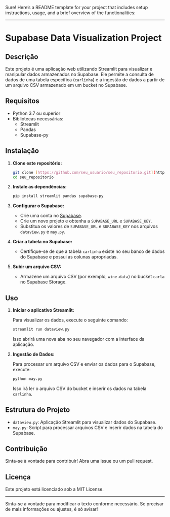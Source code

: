 Sure! Here’s a README template for your project that includes setup instructions, usage, and a brief overview of the functionalities:

---

# Supabase Data Visualization Project

## Descrição

Este projeto é uma aplicação web utilizando Streamlit para visualizar e manipular dados armazenados no Supabase. Ele permite a consulta de dados de uma tabela específica (`carlinha`) e a ingestão de dados a partir de um arquivo CSV armazenado em um bucket no Supabase.

## Requisitos

- Python 3.7 ou superior
- Bibliotecas necessárias:
  - Streamlit
  - Pandas
  - Supabase-py

## Instalação

1. **Clone este repositório:**

   ```bash
   git clone [https://github.com/seu_usuario/seu_repositorio.git](https://github.com/Carla-Ramos07/portifilo.carla.git)
   cd seu_repositorio
   ```

2. **Instale as dependências:**

   ```bash
   pip install streamlit pandas supabase-py
   ```

3. **Configurar o Supabase:**

   - Crie uma conta no [Supabase](https://supabase.io/).
   - Crie um novo projeto e obtenha a `SUPABASE_URL` e `SUPABASE_KEY`.
   - Substitua os valores de `SUPABASE_URL` e `SUPABASE_KEY` nos arquivos `dataview.py` e `may.py`.

4. **Criar a tabela no Supabase:**

   - Certifique-se de que a tabela `carlinha` existe no seu banco de dados do Supabase e possui as colunas apropriadas.

5. **Subir um arquivo CSV:**

   - Armazene um arquivo CSV (por exemplo, `wine.data`) no bucket `carla` no Supabase Storage.

## Uso

1. **Iniciar o aplicativo Streamlit:**

   Para visualizar os dados, execute o seguinte comando:

   ```bash
   streamlit run dataview.py
   ```

   Isso abrirá uma nova aba no seu navegador com a interface da aplicação.

2. **Ingestão de Dados:**

   Para processar um arquivo CSV e enviar os dados para o Supabase, execute:

   ```bash
   python may.py
   ```

   Isso irá ler o arquivo CSV do bucket e inserir os dados na tabela `carlinha`.

## Estrutura do Projeto

- `dataview.py`: Aplicação Streamlit para visualizar dados do Supabase.
- `may.py`: Script para processar arquivos CSV e inserir dados na tabela do Supabase.

## Contribuição

Sinta-se à vontade para contribuir! Abra uma issue ou um pull request.

## Licença

Este projeto está licenciado sob a MIT License.

---

Sinta-se à vontade para modificar o texto conforme necessário. Se precisar de mais informações ou ajustes, é só avisar!